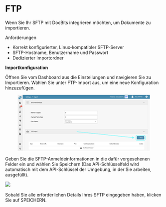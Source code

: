 # FTP

Wenn Sie Ihr SFTP mit DocBits integrieren möchten, um Dokumente zu importieren.

Anforderungen

* Korrekt konfigurierter, Linux-kompatibler SFTP-Server
* SFTP-Hostname, Benutzername und Passwort
* Dedizierter Importordner

**Importkonfiguration**

Öffnen Sie vom Dashboard aus die Einstellungen und navigieren Sie zu Importieren. Wählen Sie unter FTP-Import aus, um eine neue Konfiguration hinzuzufügen.

<figure><img src="../../.gitbook/assets/ftp1.png" alt=""><figcaption></figcaption></figure>

Geben Sie die SFTP-Anmeldeinformationen in die dafür vorgesehenen Felder ein und wählen Sie Speichern (Das API-Schlüsselfeld wird automatisch mit dem API-Schlüssel der Umgebung, in der Sie arbeiten, ausgefüllt).

![](https://lh7-us.googleusercontent.com/m11trSpnDmv9aco98vPG6xuIhYxngp6TauG7lDYEWB2VguNmX0ypXMi3Fc4Ey6V4Iy\_YwOy4Zooh3rj\_WoAQ3PQgVIjw5vqToOuq\_lIxN7IqPE2fv1puzsnEO96y5mn5FHjFtC1wYrEf9sxjHk1GL2I)

Sobald Sie alle erforderlichen Details Ihres SFTP eingegeben haben, klicken Sie auf SPEICHERN.
